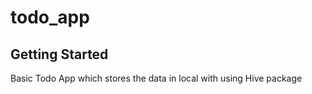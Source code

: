 # todo_app

## Getting Started

Basic Todo App which stores the data in local with using Hive package
